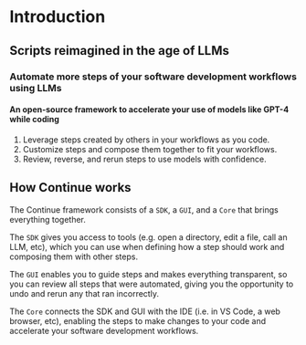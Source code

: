 # Introduction

## Scripts reimagined in the age of LLMs

### Automate more steps of your software development workflows using LLMs

#### An open-source framework to accelerate your use of models like GPT-4 while coding

1. Leverage steps created by others in your workflows as you code.
2. Customize steps and compose them together to fit your workflows.
3. Review, reverse, and rerun steps to use models with confidence.

## How Continue works

The Continue framework consists of a `SDK`, a `GUI`, and a `Core` that brings everything together.

The `SDK` gives you access to tools (e.g. open a directory, edit a file, call an LLM, etc), which you can use when defining how a step should work and composing them with other steps.

The `GUI` enables you to guide steps and makes everything transparent, so you can review all steps that were automated, giving you the opportunity to undo and rerun any that ran incorrectly.

The `Core` connects the SDK and GUI with the IDE (i.e. in VS Code, a web browser, etc), enabling the steps to make changes to your code and accelerate your software development workflows.